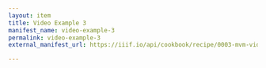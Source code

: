 ```yaml
---
layout: item
title: Video Example 3
manifest_name: video-example-3
permalink: video-example-3
external_manifest_url: https://iiif.io/api/cookbook/recipe/0003-mvm-video/manifest.json

---
```

<!-- Add an essay or interpretive material below this line,
using HTML or markdown.  Do not modify this file above this line -->
